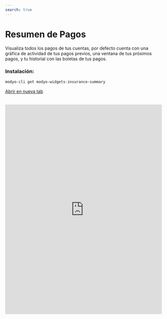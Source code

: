 ```yaml
---
search: true
---
```


# Resumen de Pagos

Visualiza todos los pagos de tus cuentas, por defecto cuenta con una gráfica de actividad de tus pagos previos, una ventana de tus próximos pagos, y tu historial con las boletas de tus pagos. 

### Instalación:

```bash
modyo-cli get modyo-widgets-insurance-summary
```

[Abrir en nueva tab](https://widgets-es.modyo.com/seguros/personas/resumen)

<iframe id="widgetFrame" src="https://widgets-es.modyo.com/seguros/personas/resumen" width="100%" frameBorder="0" style="min-height:675px;overflow:auto;margin-top:20px;"/>

Las funcionalidades de este widget son las siguientes:

| Funcionalidad | Descripción |
| ------------- | ----------- |
|Resumen de seguros| Despliega el resumen de todos los seguros de la cuenta. Podrás ver la siguiente información: <ul><li>Tipo de Seguro</li><li>Número de poliza</li><li>Estatus de la poliza</li><li>Detalles de Compra</li><li>Capital de asegurado</li></ul>|


<script>

  export default {
    mounted() {

      function setIframeHeightCO(id, ht) {
          var ifrm = document.getElementById(id);
          if(ifrm) {
            ifrm.style.height = ht + 4 + "px";
          }
      }
      // iframed document sends its height using postMessage
      function handleDocHeightMsg(e) {
          // check origin
          if ( e.origin === 'https://widgets.modyo.com' ) {
              // parse data
              var data = JSON.parse( e.data );

              console.log('data:', data)
              // check data object
              if ( data['docHeight'] ) {
                  setIframeHeightCO( 'widgetFrame', data['docHeight'] );
              } else {
                  setIframeHeightCO( 'widgetFrame', 700 );
              }
          }
      }

      // assign message handler
      if ( window.addEventListener ) {
          window.addEventListener('message', handleDocHeightMsg, false);
      }
    }
  }
</script>